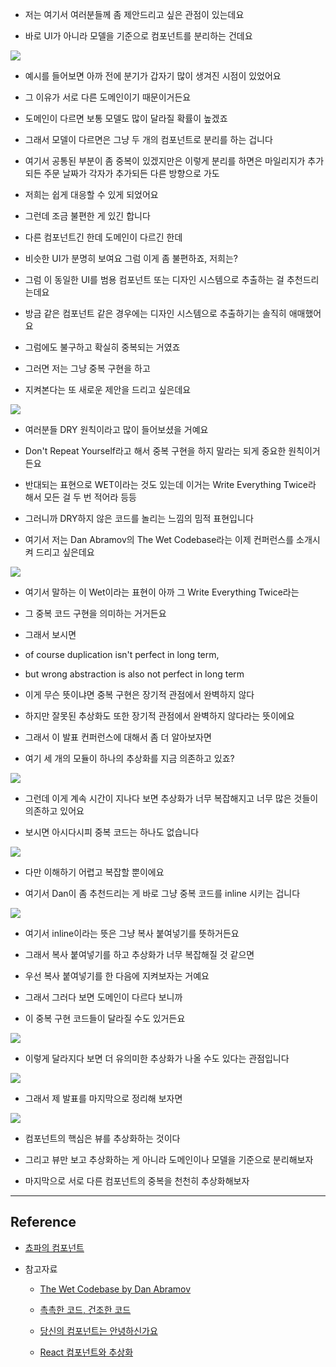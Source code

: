 - 저는 여기서 여러분들께 좀 제안드리고 싶은 관점이 있는데요

- 바로 UI가 아니라 모델을 기준으로 컴포넌트를 분리하는 건데요

<img src='./images/쵸파의 컴포넌트/01.png'>

- 예시를 들어보면 아까 전에 분기가 갑자기 많이 생겨진 시점이 있었어요

- 그 이유가 서로 다른 도메인이기 때문이거든요

- 도메인이 다르면 보통 모델도 많이 달라질 확률이 높겠죠

- 그래서 모델이 다르면은 그냥 두 개의 컴포넌트로 분리를 하는 겁니다

- 여기서 공통된 부분이 좀 중복이 있겠지만은 이렇게 분리를 하면은 마일리지가 추가되든 주문 날짜가 각자가 추가되든 다른 방향으로 가도

- 저희는 쉽게 대응할 수 있게 되었어요

- 그런데 조금 불편한 게 있긴 합니다

- 다른 컴포넌트긴 한데 도메인이 다르긴 한데

- 비슷한 UI가 분명히 보여요 그럼 이게 좀 불편하죠, 저희는?

- 그럼 이 동일한 UI를 범용 컴포넌트 또는 디자인 시스템으로 추출하는 걸 추천드리는데요

- 방금 같은 컴포넌트 같은 경우에는 디자인 시스템으로 추출하기는 솔직히 애매했어요

- 그럼에도 불구하고 확실히 중복되는 거였죠

- 그러면 저는 그냥 중복 구현을 하고

- 지켜본다는 또 새로운 제안을 드리고 싶은데요

<img src='./images/쵸파의 컴포넌트/02.png'>

- 여러분들 DRY 원칙이라고 많이 들어보셨을 거예요

- Don't Repeat Yourself라고 해서 중복 구현을 하지 말라는 되게 중요한 원칙이거든요

- 반대되는 표현으로 WET이라는 것도 있는데 이거는 Write Everything Twice라 해서 모든 걸 두 번 적어라 등등

- 그러니까 DRY하지 않은 코드를 놀리는 느낌의 밈적 표현입니다

- 여기서 저는 Dan Abramov의 The Wet Codebase라는 이제 컨퍼런스를 소개시켜 드리고 싶은데요

<img src='./images/쵸파의 컴포넌트/03.png'>

- 여기서 말하는 이 Wet이라는 표현이 아까 그 Write Everything Twice라는

- 그 중복 코드 구현을 의미하는 거거든요

- 그래서 보시면

- of course duplication isn't perfect in long term,

- but wrong abstraction is also not perfect in long term

- 이게 무슨 뜻이냐면 중복 구현은 장기적 관점에서 완벽하지 않다

- 하지만 잘못된 추상화도 또한 장기적 관점에서 완벽하지 않다라는 뜻이에요

- 그래서 이 발표 컨퍼런스에 대해서 좀 더 알아보자면

- 여기 세 개의 모듈이 하나의 추상화를 지금 의존하고 있죠?

<img src='./images/쵸파의 컴포넌트/04.png'>

- 그런데 이게 계속 시간이 지나다 보면 추상화가 너무 복잡해지고 너무 많은 것들이 의존하고 있어요

- 보시면 아시다시피 중복 코드는 하나도 없습니다

<img src='./images/쵸파의 컴포넌트/05.png'>

- 다만 이해하기 어렵고 복잡할 뿐이에요

- 여기서 Dan이 좀 추천드리는 게 바로 그냥 중복 코드를 inline 시키는 겁니다

<img src='./images/쵸파의 컴포넌트/06.png'>

- 여기서 inline이라는 뜻은 그냥 복사 붙여넣기를 뜻하거든요

- 그래서 복사 붙여넣기를 하고 추상화가 너무 복잡해질 것 같으면

- 우선 복사 붙여넣기를 한 다음에 지켜보자는 거예요

- 그래서 그러다 보면 도메인이 다르다 보니까

- 이 중복 구현 코드들이 달라질 수도 있거든요

<img src='./images/쵸파의 컴포넌트/07.png'>

- 이렇게 달라지다 보면 더 유의미한 추상화가 나올 수도 있다는 관점입니다

<img src='./images/쵸파의 컴포넌트/08.png'>

- 그래서 제 발표를 마지막으로 정리해 보자면

<img src='./images/쵸파의 컴포넌트/09.png'>

- 컴포넌트의 핵심은 뷰를 추상화하는 것이다

- 그리고 뷰만 보고 추상화하는 게 아니라 도메인이나 모델을 기준으로 분리해보자

- 마지막으로 서로 다른 컴포넌트의 중복을 천천히 추상화해보자

---

## Reference

- [쵸파의 컴포넌트](https://www.youtube.com/watch?v=TqLnQsd_Llk)

- 참고자료

  - [The Wet Codebase by Dan Abramov](https://www.deconstructconf.com/2019/dan-abramov-the-wet-codebase)
  - [촉촉한 코드, 건조한 코드](https://velog.io/@gomjellie/The-Wet-Codebase)

  - [당신의 컴포넌트는 안녕하신가요](https://tecoble.techcourse.co.kr/post/2021-11-01-component-dependency/)

  - [React 컴포넌트와 추상화](https://fe-developers.kakaoent.com/2022/221020-component-abstraction/)
